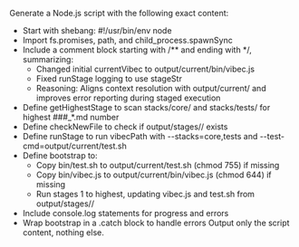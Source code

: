 Generate a Node.js script with the following exact content:
- Start with shebang: #!/usr/bin/env node
- Import fs.promises, path, and child_process.spawnSync
- Include a comment block starting with /** and ending with */, summarizing:
  - Changed initial currentVibec to output/current/bin/vibec.js
  - Fixed runStage logging to use stageStr
  - Reasoning: Aligns context resolution with output/current/ and improves error reporting during staged execution
- Define getHighestStage to scan stacks/core/ and stacks/tests/ for highest ###_*.md number
- Define checkNewFile to check if output/stages/<stage>/<filename> exists
- Define runStage to run vibecPath with --stacks=core,tests and --test-cmd=output/current/test.sh
- Define bootstrap to:
  - Copy bin/test.sh to output/current/test.sh (chmod 755) if missing
  - Copy bin/vibec.js to output/current/bin/vibec.js (chmod 644) if missing
  - Run stages 1 to highest, updating vibec.js and test.sh from output/stages/<stage>/
- Include console.log statements for progress and errors
- Wrap bootstrap in a .catch block to handle errors
Output only the script content, nothing else.
